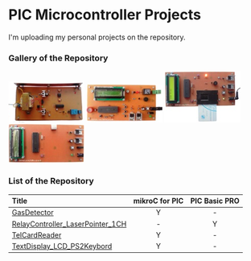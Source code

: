 # PIC Microcontroller Projects
I'm uploading my personal projects on the repository.

### Gallery of the Repository
![](RelayController_LaserPointer_1CH/Pictures/Album.jpg)
![](GasDetector/Pictures/Album.jpg)
![](TelCardReader/Pictures/Album.jpg)
![](TextDisplay_LCD_PS2Keybord/Pictures/Album.jpg)

### List of the Repository
|Title|mikroC for PIC|PIC Basic PRO|
|:----|:------------:|:-----------:|
|[GasDetector](GasDetector)|Y|-|
|[RelayController_LaserPointer_1CH](RelayController_LaserPointer_1CH)|-|Y|
|[TelCardReader](TelCardReader)|Y|-|
|[TextDisplay_LCD_PS2Keybord](TextDisplay_LCD_PS2Keybord)|Y|-|
